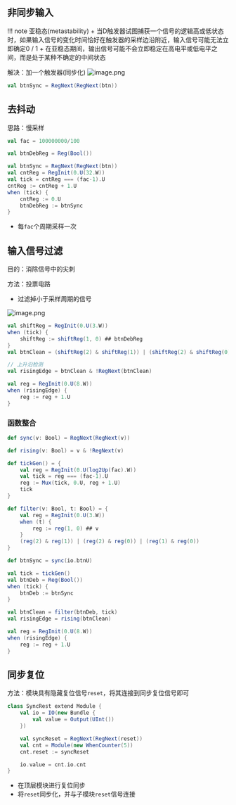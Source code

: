 ## 非同步输入
!!! note
	亚稳态(metastability)
	+ 当D触发器试图捕获一个信号的逻辑高或低状态时，如果输入信号的变化时间恰好在触发器的采样边沿附近，输入信号可能无法立即确定0 / 1
	+ 在亚稳态期间，输出信号可能不会立即稳定在高电平或低电平之间，而是处于某种不确定的中间状态

解决：加一个触发器(同步化)
![image.png](https://s2.loli.net/2024/10/03/tPgS1mWH62sRD9B.png)
```scala
val btnSync = RegNext(RegNext(btn))
```
## 去抖动
思路：慢采样
```scala
val fac = 100000000/100

val btnDebReg = Reg(Bool())

val btnSync = RegNext(RegNext(btn))
val cntReg = RegInit(0.U(32.W))
val tick = cntReg === (fac-1).U
cntReg := cntReg + 1.U
when (tick) {
	cntReg := 0.U
	btnDebReg := btnSync
}
```

+ 每`fac`个周期采样一次

## 输入信号过滤
目的：消除信号中的尖刺

方法：投票电路

+ 过滤掉小于采样周期的信号

![image.png](https://s2.loli.net/2024/10/03/BHK2ym57dLcpb3M.png)
```scala
val shiftReg = RegInit(0.U(3.W))
when (tick) {
	shiftReg := shiftReg(1, 0) ## btnDebReg
}
val btnClean = (shiftReg(2) & shiftReg(1)) | (shiftReg(2) & shiftReg(0)) | (shiftReg(1) & shiftReg(0))

// 上升沿检测
val risingEdge = btnClean & !RegNext(btnClean)

val reg = RegInit(0.U(8.W))
when (risingEdge) {
	reg := reg + 1.U
}
```
### 函数整合
```scala
def sync(v: Bool) = RegNext(RegNext(v))

def rising(v: Bool) = v & !RegNext(v)

def tickGen() = {
	val reg = RegInit(0.U(log2Up(fac).W))
	val tick = reg === (fac-1).U
	reg := Mux(tick, 0.U, reg + 1.U)
	tick
}

def filter(v: Bool, t: Bool) = {
	val reg = RegInit(0.U(3.W))
	when (t) {
		reg := reg(1, 0) ## v
	}
	(reg(2) & reg(1)) | (reg(2) & reg(0)) | (reg(1) & reg(0))
}

def btnSync = sync(io.btnU)

val tick = tickGen() 
val btnDeb = Reg(Bool()) 
when (tick) {
	btnDeb := btnSync 
} 

val btnClean = filter(btnDeb, tick) 
val risingEdge = rising(btnClean)

val reg = RegInit(0.U(8.W))
when (risingEdge) { 
	reg := reg + 1.U 
}
```
## 同步复位
方法：模块具有隐藏复位信号`reset`，将其连接到同步复位信号即可
```scala
class SyncRest extend Module {
	val io = IO(new Bundle {
		val value = Output(UInt())
	})

	val syncReset = RegNext(RegNext(reset))
	val cnt = Module(new WhenCounter(5))
	cnt.reset := syncReset

	io.value = cnt.io.cnt
}
```

+ 在顶层模块进行复位同步
+ 将`reset`同步化，并与子模块`reset`信号连接

